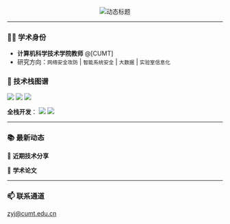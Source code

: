 <!-- 动态标题横幅（建议使用SVG或GIF实现动态效果） -->
<div align="center">
  <img src="https://readme-typing-svg.herokuapp.com?font=Fira+Code&size=30&duration=4000&color=2AA889&center=true&vCenter=true&width=600&lines=Hi+there+👋;I'm+YourName;CS+Professor+⚡;Security+Researcher+🛡️;Full-Stack+Enthusiast+💻"  alt="动态标题" />
</div>
 
---
 
### 🧑🏫 学术身份 
- **计算机科学技术学院教师** @[CUMT]
- 研究方向：`网络安全攻防` | `智能系统安全` | `大数据` | `实验室信息化`

 
### 🔧 技术栈图谱 
<!-- 使用shields.io 动态徽章 -->
![](https://img.shields.io/badge/-Network%20Security-2EC866?style=flat&logo=icloud&logoColor=white) 
![](https://img.shields.io/badge/-AI%20Security-FF6F00?style=flat&logo=tensorflow&logoColor=white) 
![](https://img.shields.io/badge/-Big%20Data-007D8C?style=flat&logo=apachespark&logoColor=white) 
 
**全栈开发**：
![](https://img.shields.io/badge/React-20232A?style=flat&logo=react&logoColor=61DAFB) 
![](https://img.shields.io/badge/Node.js-339933?style=flat&logo=nodedotjs&logoColor=white) 
 

---
 
### 📚 最新动态 
<!-- 使用RSS订阅动态更新 -->
🔔 **近期技术分享**  
 
📢 **学术论文**  
 
---
 
### 📫 联系通道 
zyj@cumt.edu.cn 
<!--
**zyjcumt/zyjcumt** is a ✨ _special_ ✨ repository because its `README.md` (this file) appears on your GitHub profile.

Here are some ideas to get you started:

- 🔭 I’m currently working on ...
- 🌱 I’m currently learning ...
- 👯 I’m looking to collaborate on ...
- 🤔 I’m looking for help with ...
- 💬 Ask me about ...
- 📫 How to reach me: ...
- 😄 Pronouns: ...
- ⚡ Fun fact: ...
-->
